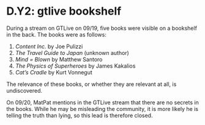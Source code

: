 # D.Y2: gtlive bookshelf

During a stream on GTLive on 09/19, five books were visible on a bookshelf in the back.
The books were as follows:

1. _Content Inc._ by Joe Pulizzi
2. _The Travel Guide to Japan_ \(unknown author\)
3. _Mind = Blown_ by Matthew Santoro
4. _The Physics of Superheroes_ by James Kakalios
5. _Cat’s Cradle_ by Kurt Vonnegut

The relevance of these books, or whether they are relevant at all, is undiscovered.

On 09/20, MatPat mentions in the GTLive stream that there are no secrets in the books.
While he may be misleading the community, it is more likely he is telling the truth than lying, so this lead is therefore closed.
